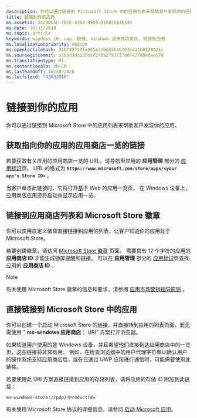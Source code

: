 ```yaml
---
description: 你可以通过链接到 Microsoft Store 中的应用列表来帮助客户发现你的应用。
title: 链接到你的应用
ms.assetid: 5420B65C-7ECE-4364-8959-D1683684E146
ms.date: 10/31/2018
ms.topic: article
keywords: windows 10, uwp, 链接, windows 应用商店协议, 链接到应用
ms.localizationpriority: medium
ms.openlocfilehash: 916f82714feb65e3d9d4db48703c831b8128021c
ms.sourcegitcommit: a3bbd3dd13be5d2f8a2793717adf4276840ee17d
ms.translationtype: MT
ms.contentlocale: zh-CN
ms.lasthandoff: 10/30/2020
ms.locfileid: "93033910"
---
```

# <a name="link-to-your-app"></a>链接到你的应用


你可以通过链接到 Microsoft Store 中的应用列表来帮助客户发现你的应用。

## <a name="getting-the-link-to-your-apps-store-listing"></a>获取指向你的应用的应用商店一览的链接

若要获取有关应用的应用商店一览的 URL，请导航至应用的 **应用管理** 部分的 [应用标识](view-app-identity-details.md)页。 URL 的格式为 **`https://www.microsoft.com/store/apps/<your app's Store ID>`** 。

当客户单击此链接时，它将打开基于 Web 的应用一览页。 在 Windows 设备上，应用商店应用还将启动并显示应用一览。


## <a name="linking-to-your-apps-store-listing-with-the-microsoft-store-badge"></a>链接到应用商店列表和 Microsoft Store 徽章

你可以使用自定义徽章直接链接到应用的列表，让客户知道你的应用处于 Microsoft Store。

若要创建徽章，请访问 [Microsoft Store 徽章](https://developer.microsoft.com/store/badges) 页面。 需要具有 12 个字符的应用的 **应用商店 ID** 才能生成锁屏提醒和链接。 可以在 **应用管理** 部分的 [应用标识](view-app-identity-details.md)页查找应用的 **应用商店 ID** 。

> [!NOTE]
> 有关使用 Microsoft Store 徽章的信息和要求，请参阅 [应用市场营销指导原则](app-marketing-guidelines.md) 。


## <a name="linking-directly-to-your-app-in-the-microsoft-store"></a>直接链接到 Microsoft Store 中的应用

你可以创建一个启动 Microsoft Store 的链接，并直接转到应用的列表页面，而无需使用 " **ms-windows 应用商店：** URI" 方案打开浏览器。

如果知道用户使用的是 Windows 设备，并且希望他们直接到达应用商店中的一览页，这些链接将非常有用。 例如，在检查浏览器中的用户代理字符串以确认用户的操作系统支持应用商店后，或在已通过 UWP 应用进行通信时，可能需要使用此链接。

若要使用此 URI 方案直接链接到应用的存储列表，请将应用的存储 ID 附加到此链接：

`ms-windows-store://pdp/?ProductId=`

有关使用 Microsoft Store 协议的详细信息，请参阅 [启动 Microsoft 应用](../launch-resume/launch-store-app.md)。

 

 





